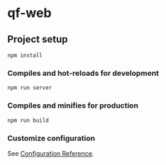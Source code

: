 # qf-web

## Project setup

```
npm install
```

### Compiles and hot-reloads for development

```
npm run server
```

### Compiles and minifies for production

```
npm run build
```

### Customize configuration

See [Configuration Reference](https://cli.vuejs.org/config/).
